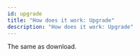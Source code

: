 ```yaml
---
id: upgrade
title: "How does it work: Upgrade"
description: "How does it work: Upgrade"
---
```


The same as download.
